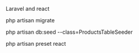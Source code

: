 Laravel and react


php artisan migrate


php artisan db:seed --class=ProductsTableSeeder



php artisan preset react